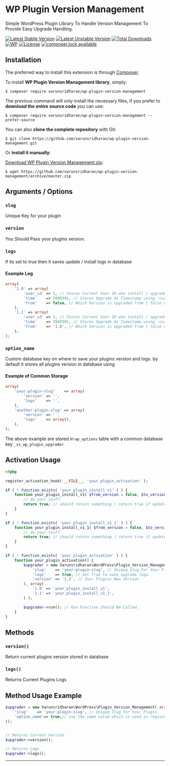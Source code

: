 # WP Plugin Version Management
Simple WordPress Plugin Library To Handle Version Management To Provide Easy Upgrade Handling.

[![Latest Stable Version][latest-stable-version-img]][latest-stable-version-link]
[![Latest Unstable Version][latest-Unstable-version-img]][latest-Unstable-version-link]
[![Total Downloads][total-downloads-img]][total-downloads-link]
[![WP][wpcs-img]][wpcs-link]
[![License][license-img]][license-link]
[![composer.lock available][composerlock-img]][composerlock-link]

## Installation
The preferred way to install this extension is through [Composer][composer].

To install **WP Plugin Version Management library**, simply:

    $ composer require varunsridharan/wp-plugin-version-management

The previous command will only install the necessary files, if you prefer to **download the entire source code** you can use:

    $ composer require varunsridharan/wp-plugin-version-management --prefer-source

You can also **clone the complete repository** with Git:

    $ git clone https://github.com/varunsridharan/wp-plugin-version-management.git

Or **install it manually**:

[Download WP Plugin Version Management.zip][downloadzip]:

    $ wget https://github.com/varunsridharan/wp-plugin-version-management/archive/master.zip

## Arguments / Options
### `slug`
Unique Key for your plugin
### `version`
You Should Pass your plugins version.
### `logs`
If its set to true then it saves update / install logs in database
#### Example Log
```php
array(
	'1.0' => array(
		'user_id' => 1, // Stores Current User ID who install / upgrades the plugin
		'time'    => 2999391, // Stores Upgrade As Timestamp using `current_time('timestamp')`
		'from'    => false, // Which Version is upgraded from | false means its a fresh install
	),
	'1.1' => array(
		'user_id' => 1, // Stores Current User ID who install / upgrades the plugin
		'time'    => 3949391, // Stores Upgrade As Timestamp using `current_time('timestamp')`
		'from'    => '1.0', // Which Version is upgraded from | false means its a fresh install
	),
);
```

### `option_name`
Custom database key on where to save your plugins version and logs.
by default it stores all plugins version in database using 

#### Example of Common Storage
```php
array(
	'your-plugin-slug'    => array(
		'version' => '',
		'logs'    => '',
	),
	'another-plugin-slug' => array(
		'version' => '',
		'logs'    => array(),
	),
);
```

The above example are stored in `wp_options` table with a common database key `_vs_wp_plugin_upgrader`

## Activation Usage

```php
<?php

register_activation_hook( __FILE__, 'your_plugin_activation' );

if ( ! function_exists( 'your_plugin_install_v1' ) ) {
	function your_plugin_install_v1( $from_version = false, $to_version = false ) {
		// do your stuff.
		return true; // should return something | return true if update is sucess / return false
	}
}

if ( ! function_exists( 'your_plugin_install_v1_1' ) ) {
	function your_plugin_install_v1_1( $from_version = false, $to_version = false ) {
		// do your stuff.
		return true; // should return something | return true if update is sucess / return false
	}
}

if ( ! function_exists( 'your_plugin_activation' ) ) {
	function your_plugin_activation() {
		$upgrader = new Varunsridharan\WordPress\Plugin_Version_Management( array(
			'slug'    => 'your-plugin-slug', // Uniquq Slug For Your Plugin.
			'logs'    => true, // Set True to save upgrade logs.
			'version' => '1.2', // Your Plugins New Version
		), array(
			'1.0' => 'your_plugin_install_v1',
			'1.1' => 'your_plugin_install_v1_1',
		) );

		$upgrader->run(); // Run Function Should Be Called.
	}
}

```

## Methods
### `version()`
Return current plugins version stored in database

### `logs()`
Returns Current Plugins Logs

## Method Usage Example

```php
$upgrader = new Varunsridharan\WordPress\Plugin_Version_Management( array(
    'slug'    => 'your-plugin-slug', // Uniquq Slug For Your Plugin.
    'option_name'=> true,// use the same value which is used in register_plugin_activation if not set it to true
));


// Returns Current Version
$upgrader->version();

// Returns Logs
$upgrader->logs();
```

---

<!-- START common-footer.mustache  -->

<!-- END common-footer.mustache  -->


[composer]: http://getcomposer.org/download/
[downloadzip]:https://github.com/varunsridharan/wp-plugin-version-management/archive/master.zip



[latest-stable-version-img]: https://poser.pugx.org/varunsridharan/wp-plugin-version-management/version
[latest-Unstable-version-img]: https://poser.pugx.org/varunsridharan/wp-plugin-version-management/v/unstable
[total-downloads-img]: https://poser.pugx.org/varunsridharan/wp-plugin-version-management/downloads
[Latest-Unstable-version-img]: https://poser.pugx.org/varunsridharan/wp-plugin-version-management/v/unstable
[wpcs-img]: https://img.shields.io/badge/WordPress-Standar-1abc9c.svg
[license-img]: https://poser.pugx.org/varunsridharan/wp-plugin-version-management/license
[composerlock-img]: https://poser.pugx.org/varunsridharan/wp-plugin-version-management/composerlock

[latest-stable-version-link]: https://packagist.org/packages/varunsridharan/wp-plugin-version-management
[latest-Unstable-version-link]: https://packagist.org/packages/varunsridharan/wp-plugin-version-management
[total-downloads-link]: https://packagist.org/packages/varunsridharan/wp-plugin-version-management
[Latest-Unstable-Version-link]: https://packagist.org/packages/varunsridharan/wp-plugin-version-management
[wpcs-link]: https://github.com/WordPress-Coding-Standards/WordPress-Coding-Standards/
[license-link]: https://packagist.org/packages/varunsridharan/wp-plugin-version-management
[composerlock-link]: https://packagist.org/packages/varunsridharan/wp-plugin-version-management
